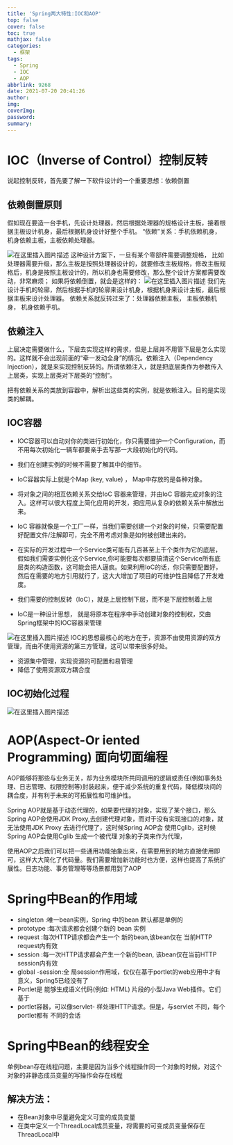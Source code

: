 ```yaml
---
title: 'Spring两大特性:IOC和AOP'
top: false
cover: false
toc: true
mathjax: false
categories:
  - 框架
tags:
  - Spring
  - IOC
  - AOP
abbrlink: 9268
date: 2021-07-20 20:41:26
author:
img:
coverImg:
password:
summary:
---
```


# IOC（Inverse of Control）控制反转
说起控制反转，首先要了解一下软件设计的一个重要思想：依赖倒置
## 依赖倒置原则
假如现在要造一台手机，先设计处理器，然后根据处理器的规格设计主板，接着根据主板设计机身，最后根据机身设计好整个手机。
“依赖”关系：手机依赖机身，机身依赖主板，主板依赖处理器。

![在这里插入图片描述](https://img-blog.csdnimg.cn/20210720150809684.png)
这种设计方案下，一旦有某个零部件需要调整规格，
比如处理器需要升级，那么主板是按照处理器设计的，就要修改主板规格，修改主板规格后，机身是按照主板设计的，所以机身也需要修改，那么整个设计方案都需要改动，非常麻烦；
如果将依赖倒置，就会是这样的：
![在这里插入图片描述](https://img-blog.csdnimg.cn/20210720151324299.png)
我们先设计手机的轮廓，然后根据手机的轮廓来设计机身，根据机身来设计主板，最后根据主板来设计处理器。
依赖关系就反转过来了：处理器依赖主板， 主板依赖机身， 机身依赖手机。

## 依赖注入
上层决定需要做什么，下层去实现这样的需求，但是上层并不用管下层是怎么实现的。这样就不会出现前面的“牵一发动全身”的情况。依赖注入（Dependency Injection），就是来实现控制反转的。所谓依赖注入，就是把底层类作为参数传入上层类，实现上层类对下层类的“控制”。

把有依赖关系的类放到容器中，解析出这些类的实例，就是依赖注入。目的是实现类的解耦。

## IOC容器
- IOC容器可以自动对你的类进行初始化，你只需要维护一个Configuration，而不用每次初始化一辆车都要亲手去写那一大段初始化的代码。
- 我们在创建实例的时候不需要了解其中的细节。

- IoC容器实际上就是个Map (key, value) ， Map中存放的是各种对象。
- 将对象之间的相互依赖关系交给IoC 容器来管理，并由IoC 容器完成对象的注入。这样可以很大程度上简化应用的开发，把应用从复杂的依赖关系中解放出来。
- IoC 容器就像是一个工厂一样，当我们需要创建一个对象的时候，只需要配置好配置文件/注解即可，完全不用考虑对象是如何被创建出来的。
- 在实际的开发过程中一个Service类可能有几百甚至上千个类作为它的底层，假如我们需要实例化这个Service,你可能要每次都要搞清这个Service所有底层类的构造函数，这可能会把人逼疯。如果利用IoC的话，你只需要配置好，然后在需要的地方引用就行了，这大大增加了项目的可维护性且降低了开发难度。
- 我们需要的控制反转（IoC），就是上层控制下层，而不是下层控制着上层

- IoC是一种设计思想， 就是将原本在程序中手动创建对象的控制权，交由Spring框架中的IOC容器来管理 

![在这里插入图片描述](https://img-blog.csdnimg.cn/2021072015195877.png?x-oss-process=image/watermark,type_ZmFuZ3poZW5naGVpdGk,shadow_10,text_aHR0cHM6Ly9ibG9nLmNzZG4ubmV0L3Vwc3RyZWFtNDgw,size_16,color_FFFFFF,t_70)
IOC的思想最核心的地方在于，资源不由使用资源的双方管理，而由不使用资源的第三方管理，这可以带来很多好处。
- 资源集中管理，实现资源的可配置和易管理
- 降低了使用资源双方耦合度
## IOC初始化过程
![在这里插入图片描述](https://img-blog.csdnimg.cn/20210720153933500.png)

# AOP(Aspect-Or iented Programming) 面向切面编程

AOP能够将那些与业务无关，却为业务模块所共同调用的逻辑或责任(例如事务处理、日志管理、权限控制等)封装起来，便于减少系统的重复代码，降低模块间的耦合度，并有利于未来的可拓展性和可维护性。

Spring AOP就是基于动态代理的，如果要代理的对象，实现了某个接口，那么Spring AOP会使用JDK Proxy,去创建代理对象，而对于没有实现接口的对象，就无法使用JDK Proxy 去进行代理了，这时候Spring AOP会 使用Cglib，这时候Spring AOP会使用Cglib 生成一个被代理 对象的子类来作为代理，

使用AOP之后我们可以把一些通用功能抽象出来，在需要用到的地方直接使用即可，这样大大简化了代码量。我们需要增加新功能时也方便，这样也提高了系统扩展性。日志功能、事务管理等等场景都用到了AOP

# Spring中Bean的作用域
- singleton :唯一bean实例，Spring 中的bean 默认都是单例的
- prototype :每次请求都会创建个新的 bean 实例
- request :每次HTTP请求都会产生一个 新的bean,该bean仅在 当前HTTP request内有效
- session :每一次HTTP请求都会产生一个新的bean, 该bean仅在当前HTTP session内有效
- global -session:全 局session作用域，仅仅在基于portlet的web应用中才有意义，Spring5已经没有了
- Portlet是 能够生成语义代码(例如: HTML) 片段的小型Java Web插件。它们基于
- portlet容器，可以像servlet- 样处理HTTP请求。但是，与servlet 不同，每个portlet都有
不同的会话
# Spring中Bean的线程安全
单例bean存在线程问题，主要是因为当多个线程操作同一个对象的时候，对这个对象的非静态成员变量的写操作会存在线程
## 解决方法：
- 在Bean对象中尽量避免定义可变的成员变量
- 在类中定义一个ThreadLocal成员变量，将需要的可变成员变量保存在ThreadLocal中

